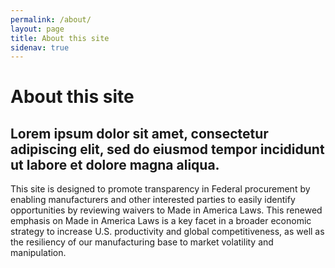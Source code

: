 ```yaml
---
permalink: /about/
layout: page
title: About this site
sidenav: true
---
```


# About this site

## Lorem ipsum dolor sit amet, consectetur adipiscing elit, sed do eiusmod tempor incididunt ut labore et dolore magna aliqua.

This site is designed to promote transparency in Federal procurement by enabling manufacturers and other interested parties to easily identify opportunities by reviewing waivers to Made in America Laws.  This renewed emphasis on Made in America Laws is a key facet in a broader economic strategy to increase U.S. productivity and global competitiveness, as well as the resiliency of our manufacturing base to market volatility and manipulation. 
